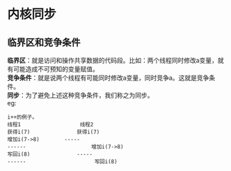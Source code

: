 # 内核同步  
## 临界区和竞争条件  
**临界区**：就是访问和操作共享数据的代码段。比如：两个线程同时修改a变量，就有可能造成不可预知的变量赋值。  
**竞争条件**：就是说两个线程有可能同时修改a变量，同时竞争a。这就是竞争条件。  
**同步**：为了避免上述这种竞争条件，我们称之为同步。  
eg:
```
i++的例子。
线程1                   线程2
获得i(7)               获得i(7)
增加i(7->8)        -----
------                     增加i(7->8)
写回i(8)               -----
------                      写回i(8)
```
